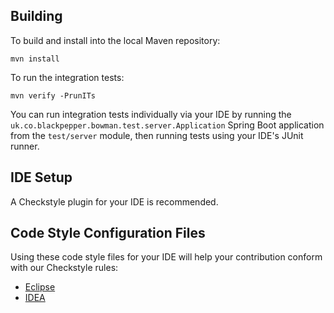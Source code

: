 ## Building ##

To build and install into the local Maven repository:

`mvn install`

To run the integration tests:

`mvn verify -PrunITs`

You can run integration tests individually via your IDE by running the `uk.co.blackpepper.bowman.test.server.Application` Spring Boot application from the `test/server` module, then running tests using your IDE's JUnit runner. 

## IDE Setup ##

A Checkstyle plugin for your IDE is recommended.

## Code Style Configuration Files ##

Using these code style files for your IDE will help your contribution conform with our Checkstyle rules:

* [Eclipse](https://github.com/BlackPepperSoftware/bp-build/tree/master/src/main/config/eclipse)
* [IDEA](https://github.com/BlackPepperSoftware/bp-build/tree/master/src/main/config/idea/codestyles)
